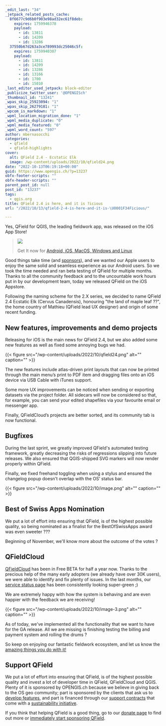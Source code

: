 ```yaml
---
_edit_last: "34"
_jetpack_related_posts_cache:
  8f6677c9d6b0f903e98ad32ec61f8deb:
    expires: 1759946378
    payload:
      - id: 13811
      - id: 14209
      - id: 13286
  37550b67d263a3ce789993dc25046c5f:
    expires: 1759940307
    payload:
      - id: 13811
      - id: 14209
      - id: 13286
      - id: 13166
      - id: 1700
      - id: 15010
_last_editor_used_jetpack: block-editor
_publicize_twitter_user: '@OPENGISch'
_thumbnail_id: "13241"
_wpas_skip_25923094: "1"
_wpas_skip_26279181: "1"
_wpcom_is_markdown: "1"
_wpml_location_migration_done: "1"
_wpml_media_duplicate: "0"
_wpml_media_featured: "0"
_wpml_word_count: "597"
author: mbernasocchi
categories:
  - qfield
  - qfield-highlights
cover:
  alt: QField 2.4 - Ecstatic Elk
  image: /wp-content/uploads/2022/10/qfield24.png
date: "2022-10-13T06:19:18+00:00"
guid: https://www.opengis.ch/?p=13237
obfx-footer-scripts: ""
obfx-header-scripts: ""
parent_post_id: null
post_id: "13237"
tags:
  - qgis.org
title: QField 2.4 is here, and it is ?icious
url: "/2022/10/13/qfield-2-4-is-here-and-it-is-\U0001F34Ficious/"

---
```

Yes, QField for QGIS, the leading fieldwork app, was released on the iOS App Store!

> [![](/wp-content/uploads/2022/10/stores.png)](https://qfield.org/get)
>
> Get It now for [Android, iOS, MacOS, Windows and Linux](https://qfield.org/get)

Good things take time (and [sponsors](https://docs.qfield.org/get-started/sponsor/)), and we wanted our Apple users to enjoy the same solid and seamless experience as our Android users. So we took the time needed and ran beta testing of QField for multiple months. Thanks to all the community feedback and to the uncountable work hours put in by our development team, today we released QField on the iOS Appstore.

Following the naming scheme for the 2.X series, we decided to name QField 2.4 Ecstatic Elk (Cervus Canadensis), honouring "the land of maple leaf ??", the home country of Mathieu (QField lead UX designer) and origin of some recent funding.

## New features, improvements and demo projects

Releasing for iOS is the main news for QField 2.4, but we also added some new features as well as fixed some annoying bugs we had.

{{< figure src="/wp-content/uploads/2022/10/qfield24.png" alt="" caption="" >}}

The new features include atlas-driven print layouts that can now be printed through the main menu’s print to PDF item and dragging files onto an iOS device via USB Cable with iTunes support.

Some more UX improvements can be noticed when sending or exporting datasets via the project folder. All sidecars will now be considered so that, for example, you can send your edited shapefiles via your favourite email or messenger app.

Finally, QFieldCloud’s projects are better sorted, and its community tab is now functional.

## Bugfixes

During the last sprint, we greatly improved QField's automated testing framework, greatly decreasing the risks of regressions slipping into future releases. We also ensured that QGIS-shipped SVG markers will now render properly within QField.

Finally, we fixed freehand toggling when using a stylus and ensured the changelog popup doesn't overlap with the OS’ status bar.

{{< figure src="/wp-content/uploads/2022/10/image.png" alt="" caption="" >}}

## Best of Swiss Apps Nomination

We put a lot of effort into ensuring that QField, is of the highest possible quality, so being nominated as a finalist for the BestOfSwissApps award was even sweeter ???

Beginning of November, we'll know more about the outcome of the votes ?

## QFieldCloud

[QFieldCloud](https://qfield.cloud) has been in Free BETA for half a year now. Thanks to the precious help of the many early adopters (we already have over 30K users), we were able to identify and fix plenty of issues. In the last months, our [service status page](https://status.qfield.org/) has been consistently looking super-green ;)

We are extremely happy with how the system is behaving and are even happier with the feedback we are receiving!

{{< figure src="/wp-content/uploads/2022/10/image-3.png" alt="" caption="" >}}

As of today, we've implemented all the functionality that we want to have for the GA release. All we are missing is finishing testing the billing and payment system and rolling the drums ?

So keep on enjoying our fantastic fieldwork ecosystem, and let us know the [amazing things you do with it!](https://docs.qfield.org/success-stories/)

## Support QField

We put a lot of effort into ensuring that QField, is of the highest possible quality and invest a lot of developer time in QField, QFieldCloud and QGIS. Plenty of it is sponsored by OPENGIS.ch because we believe in giving back to the OS geo community; part is sponsored by the clients that ask us to [develop features](/custom-development/), and part is financed through our [support contracts](/qgis-support/) that come with a [sustainability initiative](/qgis-sustainability-initiative/).

If you think that helping QField is a good thing, go to our [donate page](https://docs.qfield.org/get-started/sponsor/) to find out more or [immediately start sponsoring QField](https://github.com/sponsors/opengisch).
